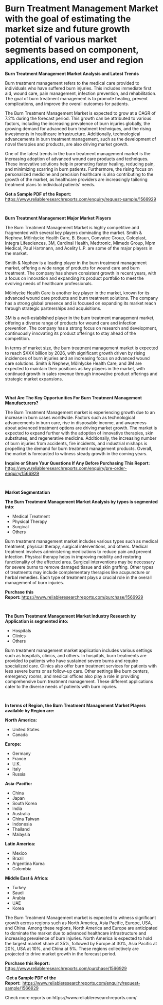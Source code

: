 <p><h1>Burn Treatment Management Market with the goal of estimating the market size and future growth potential of various market segments based on component, applications, end user and region</h1></p><p><strong>Burn Treatment Management Market Analysis and Latest Trends</strong></p>
<p><p>Burn treatment management refers to the medical care provided to individuals who have suffered burn injuries. This includes immediate first aid, wound care, pain management, infection prevention, and rehabilitation. The goal of burn treatment management is to promote healing, prevent complications, and improve the overall outcomes for patients.</p><p>The Burn Treatment Management Market is expected to grow at a CAGR of 7.2% during the forecast period. This growth can be attributed to various factors, including the increasing prevalence of burn injuries globally, the growing demand for advanced burn treatment techniques, and the rising investments in healthcare infrastructure. Additionally, technological advancements in burn treatment management, such as the development of novel therapies and products, are also driving market growth.</p><p>One of the latest trends in the burn treatment management market is the increasing adoption of advanced wound care products and techniques. These innovative solutions help in promoting faster healing, reducing pain, and minimizing scarring in burn patients. Furthermore, the rising focus on personalized medicine and precision healthcare is also contributing to the growth of the market, as healthcare providers are increasingly tailoring treatment plans to individual patients' needs.</p></p>
<p><strong>Get a Sample PDF of the Report:&nbsp;</strong> <a href="https://www.reliableresearchreports.com/enquiry/request-sample/1566929">https://www.reliableresearchreports.com/enquiry/request-sample/1566929</a></p>
<p>&nbsp;</p>
<p><strong>Burn Treatment Management Major Market Players</strong></p>
<p><p>The Burn Treatment Management Market is highly competitive and fragmented with several key players dominating the market. Smith & Nephew, Mölnlycke Health Care, B. Braun, Convatec Group, Coloplast, Integra Lifesciences, 3M, Cardinal Health, Medtronic, Mimedx Group, Mpm Medical, Paul Hartmann, and Acelity L.P. are some of the major players in the market.</p><p>Smith & Nephew is a leading player in the burn treatment management market, offering a wide range of products for wound care and burn treatment. The company has shown consistent growth in recent years, with a focus on innovation and expanding its product portfolio to meet the evolving needs of healthcare professionals.</p><p>Mölnlycke Health Care is another key player in the market, known for its advanced wound care products and burn treatment solutions. The company has a strong global presence and is focused on expanding its market reach through strategic partnerships and acquisitions.</p><p>3M is a well-established player in the burn treatment management market, offering a diverse range of products for wound care and infection prevention. The company has a strong focus on research and development, continuously innovating its product offerings to stay ahead of the competition.</p><p>In terms of market size, the burn treatment management market is expected to reach $XXX billion by 2026, with significant growth driven by rising incidences of burn injuries and an increasing focus on advanced wound care solutions. Smith & Nephew, Mölnlycke Health Care, and 3M are expected to maintain their positions as key players in the market, with continued growth in sales revenue through innovative product offerings and strategic market expansions.</p></p>
<p>&nbsp;</p>
<p><strong>What Are The Key Opportunities For Burn Treatment Management Manufacturers?</strong></p>
<p><p>The Burn Treatment Management market is experiencing growth due to an increase in burn cases worldwide. Factors such as technological advancements in burn care, rise in disposable income, and awareness about advanced treatment options are driving market growth. The market is expected to expand further with the adoption of innovative therapies, skin substitutes, and regenerative medicine. Additionally, the increasing number of burn injuries from accidents, fire incidents, and industrial mishaps is propelling the demand for burn treatment management products. Overall, the market is forecasted to witness steady growth in the coming years.</p></p>
<p><strong>Inquire or Share Your Questions If Any Before Purchasing This Report:</strong> <a href="https://www.reliableresearchreports.com/enquiry/pre-order-enquiry/1566929">https://www.reliableresearchreports.com/enquiry/pre-order-enquiry/1566929</a></p>
<p>&nbsp;</p>
<p><strong>Market Segmentation</strong></p>
<p><strong>The Burn Treatment Management Market Analysis by types is segmented into:</strong></p>
<p><ul><li>Medical Treatment</li><li>Physical Therapy</li><li>Surgical</li><li>Others</li></ul></p>
<p><p>Burn treatment management market includes various types such as medical treatment, physical therapy, surgical interventions, and others. Medical treatment involves administering medications to reduce pain and prevent infection. Physical therapy helps in improving mobility and restoring functionality of the affected area. Surgical interventions may be necessary for severe burns to remove damaged tissue and skin grafting. Other types of treatments may include complementary therapies like acupuncture or herbal remedies. Each type of treatment plays a crucial role in the overall management of burn injuries.</p></p>
<p><strong>Purchase this Report:&nbsp;</strong><a href="https://www.reliableresearchreports.com/purchase/1566929">https://www.reliableresearchreports.com/purchase/1566929</a></p>
<p>&nbsp;</p>
<p><strong>The Burn Treatment Management Market Industry Research by Application is segmented into:</strong></p>
<p><ul><li>Hospitals</li><li>Clinics</li><li>Others</li></ul></p>
<p><p>Burn treatment management market application includes various settings such as hospitals, clinics, and others. In hospitals, burn treatments are provided to patients who have sustained severe burns and require specialized care. Clinics also offer burn treatment services for patients with less severe burns or as follow-up care. Other settings like burn centers, emergency rooms, and medical offices also play a role in providing comprehensive burn treatment management. These different applications cater to the diverse needs of patients with burn injuries.</p></p>
<p>&nbsp;</p>
<p><strong>In terms of Region, the Burn Treatment Management Market Players available by Region are:</strong></p>
<p>
    <p> <strong> North America: </strong>
        <ul>
            <li>United States</li>
            <li>Canada</li>
        </ul>
        </p> 
    <p> <strong> Europe: </strong>
        <ul>
            <li>Germany</li>
            <li>France</li>
            <li>U.K.</li>
            <li>Italy</li>
            <li>Russia</li>
        </ul>
        </p> 
    <p> <strong> Asia-Pacific: </strong>
        <ul>
            <li>China</li>
            <li>Japan</li>
            <li>South Korea</li>
            <li>India</li>
            <li>Australia</li>
            <li>China Taiwan</li>
            <li>Indonesia</li>
            <li>Thailand</li>
            <li>Malaysia</li>
        </ul>
        </p> 
    <p> <strong> Latin America: </strong>
        <ul>
            <li>Mexico</li>
            <li>Brazil</li>
            <li>Argentina Korea</li>
            <li>Colombia</li>
        </ul>
        </p> 
    <p> <strong> Middle East & Africa: </strong>
        <ul>
            <li>Turkey</li>
            <li>Saudi</li>
            <li>Arabia</li>
            <li>UAE</li>
            <li>Korea</li>
        </ul>
    </p>
    </p>
<p><p>The Burn Treatment Management market is expected to witness significant growth across regions such as North America, Asia Pacific, Europe, USA, and China. Among these regions, North America and Europe are anticipated to dominate the market due to advanced healthcare infrastructure and increasing prevalence of burn injuries. North America is expected to hold the largest market share at 35%, followed by Europe at 30%, Asia Pacific at 20%, USA at 10%, and China at 5%. These regions collectively are projected to drive market growth in the forecast period.</p></p>
<p><strong>Purchase this Report: </strong><a href="https://www.reliableresearchreports.com/purchase/1566929">https://www.reliableresearchreports.com/purchase/1566929</a></p>
<p>&nbsp;<strong>Get a Sample PDF of the Report:&nbsp;&nbsp;</strong><a href="https://www.reliableresearchreports.com/enquiry/request-sample/1566929">https://www.reliableresearchreports.com/enquiry/request-sample/1566929</a></p>
<p><strong></strong></p>
<p>Check more reports on https://www.reliableresearchreports.com/</p>